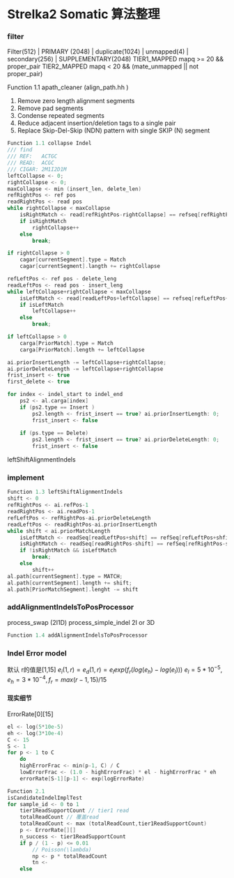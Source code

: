 # Strelka2 Somatic 算法整理

### filter 
Filter(512) | PRIMARY (2048) | duplicate(1024) | unmapped(4)  | secondary(256) | SUPPLEMENTARY(2048) 
TIER1_MAPPED  mapq >= 20 &&  proper_pair
TIER2_MAPPED  mapq < 20 && (mate_unmapped || not proper_pair)


Function 1.1 apath_cleaner (align_path.hh )
1. Remove zero length alignment segments
2. Remove pad segments
3. Condense repeated segments
4. Reduce adjacent insertion/deletion tags to a single pair
5. Replace Skip-Del-Skip (NDN) pattern with single SKIP (N) segment
```C++
Function 1.1 collapse Indel 
/// find 
/// REF:   ACTGC
/// READ:  ACGC
/// CIGAR: 2M1I2D1M
leftCollapse <- 0;
rightCollapse <- 0;
maxCollapse <- min (insert_len, delete_len)
refRightPos <- ref pos
readRightPos <- read pos
while rightCollapse < maxCollapse
    isRightMatch <- read[refRightPos-rightCollapse] == refseq[refRightPos-rightCollapse]
    if isRightMatch 
        rightCollapse++
    else 
        break;

if rightCollapse > 0
    cagar[currentSegment].type = Match
    cagar[currentSegment].langth += rightCollapse 

refLeftPos <- ref pos - delete_leng
readLeftPos <- read pos - insert_leng
while leftCollapse+rightCollapse < maxCollapse
    isLeftMatch <- read[readLeftPos+leftCollapse] == refseq[refLeftPos+leftCollapse]
    if isLeftMatch
        leftCollapse++
    else 
        break;

if leftCollapse > 0 
    carga[PriorMatch].type = Match
    carga[PriorMatch].length += leftCollapse

ai.priorInsertLength -= leftCollapse+rightCollapse;
ai.priorDeleteLength -= leftCollapse+rightCollapse
frist_insert <- true
first_delete <- true

for index <- indel_start to indel_end
    ps2 <- al.carga[index]
    if (ps2.type == Insert ) 
        ps2.length <- frist_insert == true? ai.priorInsertLength: 0;
        frist_insert <- false
    
    if (ps.type == Delete) 
        ps2.length <- frist_insert == true? ai.priorDeleteLength: 0;
        frist_insert <- false

```


leftShiftAlignmentIndels 
### implement
```c++
Function 1.3 leftShiftAlignmentIndels
shift <- 0
refRightPos <- ai.refPos-1
readRightPos <- ai.readPos-1
refLeftPos <- refRightPos-ai.priorDeleteLength
readLeftPos <- readRightPos-ai.priorInsertLength
while shift < ai.priorMatchLength 
    isLeftMatch <- readSeq[readLeftPos+shift] == refSeq[refLeftPos+shfit]
    isRightMatch <- readSeq[readRightPos-shift] == refSeq[refRightPos-shfit]
    if !isRightMatch && isLeftMatch
        break;
    else 
        shift++
al.path[currentSegment].type = MATCH;
al.path[currentSegment].length += shift;
al.path[PriorMatchSegment].lenght -= shift

```


### addAlignmentIndelsToPosProcessor
process_swap  (2I1D)
process_simple_indel 2I or 3D
```c++
Function 1.4 addAlignmentIndelsToPosProcessor

```

### Indel Error model

默认
r的值是[1,15]
$e_i(1,r) = e_d(1,r) = e_lexp(f_r(log(e_h) - log(e_l)))$
$e_l = 5 * 10^{-5}, e_h = 3 * 10^{-4}, f_r = max(r-1, 15) / 15$

#### 现实细节
ErrorRate[0][15]
```C++
el <- log(5*10e-5)
eh <- log(3*10e-4)
C <- 15
S <- 1
for p <- 1 to C 
    do 
    highErrorFrac <- min(p-1, C) / C
    lowErrorFrac <- (1.0 - highErrorFrac) * el - highErrorFrac * eh
    errorRate[S-1][p-1] <- exp(logErrorRate)
```



```C++
Function 2.1
isCandidateIndelImplTest
for sample_id <- 0 to 1
    tier1ReadSupportCount // tier1 read
    totalReadCount // 覆盖read
    totalReadCount <- max (totalReadCount,tier1ReadSupportCount)
    p <- ErrorRate[][]
    n_success <- tier1ReadSupportCount
    if p / (1 - p) <= 0.01 
        // Poisson(\lambda)
        np <- p * totalReadCount
        tn <- 
    else 

```


